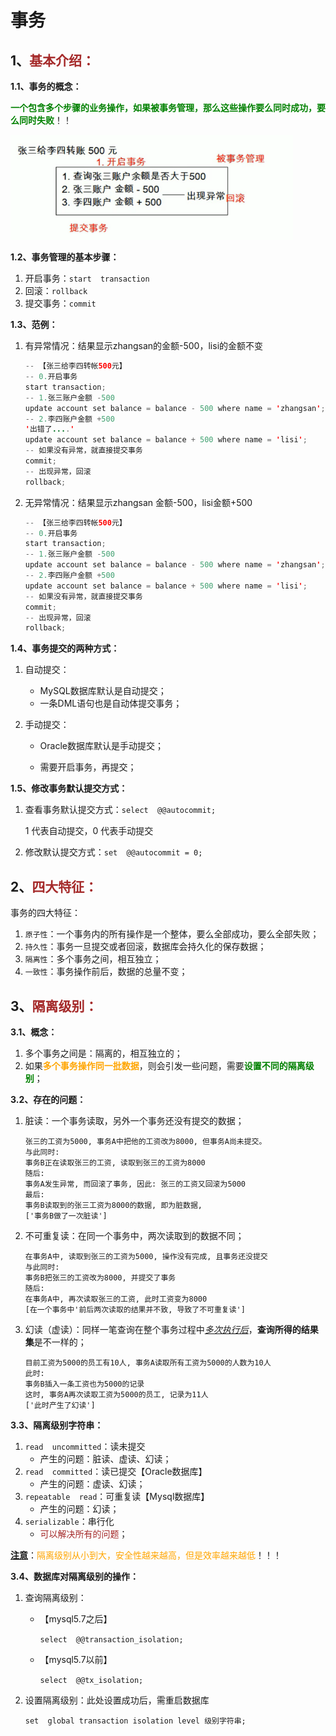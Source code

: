 # 事务

## 1、<span style="color:brown">基本介绍：</span>

**1.1、事务的概念：**

<span style="color:green">**一个包含多个步骤的业务操作，如果被事务管理，那么这些操作要么同时成功，要么同时失败**</span>！！

<img src="https://raw.githubusercontent.com/root-bine/image/main/Typora-image/%E4%BA%8B%E5%8A%A1%E7%AE%A1%E7%90%86.png" style="zoom:67%;" />

**1.2、事务管理的基本步骤：**

1. 开启事务：`start  transaction`
2. 回滚：`rollback`
3. 提交事务：`commit`

**1.3、范例：**

1. 有异常情况：结果显示zhangsan的金额-500，lisi的金额不变

   ```java
   -- 【张三给李四转帐500元】
   -- 0.开启事务
   start transaction;
   -- 1.张三账户金额 -500
   update account set balance = balance - 500 where name = 'zhangsan';
   -- 2.李四账户金额 +500
   '出错了....'
   update account set balance = balance + 500 where name = 'lisi';
   -- 如果没有异常，就直接提交事务
   commit;
   -- 出现异常，回滚
   rollback;
   ```

2. 无异常情况：结果显示zhangsan 金额-500，lisi金额+500

   ```java
   -- 【张三给李四转帐500元】
   -- 0.开启事务
   start transaction;
   -- 1.张三账户金额 -500
   update account set balance = balance - 500 where name = 'zhangsan';
   -- 2.李四账户金额 +500
   update account set balance = balance + 500 where name = 'lisi';
   -- 如果没有异常，就直接提交事务
   commit;
   -- 出现异常，回滚
   rollback;
   ```

**1.4、事务提交的两种方式：**

1. 自动提交：

   - MySQL数据库默认是自动提交；
   - 一条DML语句也是自动体提交事务；

2. 手动提交：

   - Oracle数据库默认是手动提交；

   - 需要开启事务，再提交；

**1.5、修改事务默认提交方式：**

1. 查看事务默认提交方式：`select  @@autocommit;`   

   1 代表自动提交，0 代表手动提交

2. 修改默认提交方式：`set  @@autocommit = 0;`

## 2、<span style="color:brown">四大特征：</span>

事务的四大特征：

1. `原子性`：一个事务内的所有操作是一个整体，要么全部成功，要么全部失败；
2. `持久性`：事务一旦提交或者回滚，数据库会持久化的保存数据；
3. `隔离性`：多个事务之间，相互独立；
4. `一致性`：事务操作前后，数据的总量不变；

## 3、<span style="color:brown">隔离级别：</span>

**3.1、概念：**

1. 多个事务之间是：隔离的，相互独立的；
2. 如果<span style="color:orange">**多个事务操作同一批数据**</span>，则会引发一些问题，需要<span style="color:green">**设置不同的隔离级别**</span>；



**3.2、存在的问题：**

1. 脏读：一个事务读取，另外一个事务还没有提交的数据；

   ```apl
   张三的工资为5000, 事务A中把他的工资改为8000, 但事务A尚未提交。
   与此同时:
   事务B正在读取张三的工资, 读取到张三的工资为8000
   随后: 
   事务A发生异常, 而回滚了事务, 因此: 张三的工资又回滚为5000
   最后:
   事务B读取到的张三工资为8000的数据, 即为脏数据,
   ['事务B做了一次脏读']
   ```

2. 不可重复读：在同一个事务中，两次读取到的数据不同；

   ```apl
   在事务A中, 读取到张三的工资为5000, 操作没有完成, 且事务还没提交
   与此同时:
   事务B把张三的工资改为8000, 并提交了事务
   随后:
   在事务A中, 再次读取张三的工资, 此时工资变为8000
   [在一个事务中'前后两次读取的结果并不致, 导致了不可重复读']
   ```

3. 幻读（虚读）：同样一笔查询在整个事务过程中<u>*多次执行后*</u>，**查询所得的结果集**是不一样的；

   ```apl
   目前工资为5000的员工有10人, 事务A读取所有工资为5000的人数为10人
   此时: 
   事务B插入一条工资也为5000的记录
   这时, 事务A再次读取工资为5000的员工, 记录为11人
   ['此时产生了幻读']
   ```
   
   

**3.3、隔离级别字符串：**

1. `read  uncommitted`：读未提交
   - 产生的问题：脏读、虚读、幻读；
2. `read  committed`：读已提交【Oracle数据库】
   - 产生的问题：虚读、幻读；
3. `repeatable  read`：可重复读【Mysql数据库】
   - 产生的问题：幻读；
4. `serializable`：串行化
   - <span style="color:brown">可以解决所有的问题</span>；

**<u>注意</u>**：<span style="color:orange">隔离级别从小到大，安全性越来越高，但是效率越来越低</span>！！！



**3.4、数据库对隔离级别的操作：**

1. 查询隔离级别：

   - 【mysql5.7之后】

     `select  @@transaction_isolation;`

   - 【mysql5.7以前】

     `select  @@tx_isolation;`

2. 设置隔离级别：此处设置成功后，需重启数据库

   `set  global transaction isolation level 级别字符串;`
